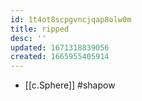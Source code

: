 ```yaml
---
id: 1t4ot8scpgvncjqap8olw0m
title: ripped
desc: ''
updated: 1671318839056
created: 1665955405914
---
```


- [[c.Sphere]] #shapow